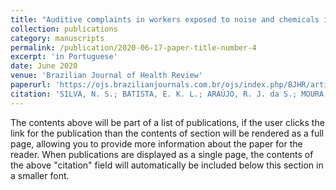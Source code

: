 ```yaml
---
title: "Auditive complaints in workers exposed to noise and chemicals in footwear industry"
collection: publications
category: manuscripts
permalink: /publication/2020-06-17-paper-title-number-4
excerpt: 'in Portuguese'
date: June 2020
venue: 'Brazilian Journal of Health Review'
paperurl: 'https://ojs.brazilianjournals.com.br/ojs/index.php/BJHR/article/view/11822'
citation: 'SILVA, N. S.; BATISTA, E. K. L.; ARAÚJO, R. J. da S.; MOURA, K. D.; GONÇALVES, V. de S. B.; SOARES, J. F. R.; ANDRADE, W. T. L. de. &quot;Auditive complaints in workers exposed to noise and chemicals in footwear industry.&quot; <i>Brazilian Journal of Health Review</i>, [S. l.], v. 3, n. 3, p. 6488–6501, 2020. DOI: 10.34119/bjhrv3n3-197.'
---
```


The contents above will be part of a list of publications, if the user clicks the link for the publication than the contents of section will be rendered as a full page, allowing you to provide more information about the paper for the reader. When publications are displayed as a single page, the contents of the above "citation" field will automatically be included below this section in a smaller font.
